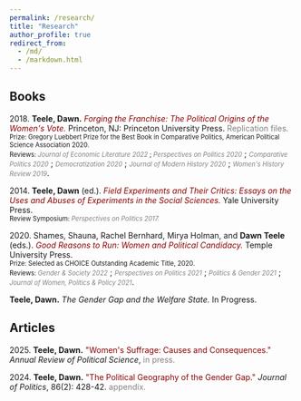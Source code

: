 ```yaml
---
permalink: /research/
title: "Research"
author_profile: true
redirect_from: 
  - /md/
  - /markdown.html
---
```




## Books

2018\. **Teele, Dawn.** *<a href="https://press.princeton.edu/books/hardcover/9780691180267/forging-the-franchise" 
style="color: darkred; text-decoration: none;" target="_blank" rel="noopener noreferrer">Forging the Franchise: The Political Origins of the Women's Vote.</a>* 
Princeton, NJ: Princeton University Press. 
<a href="https://dataverse.harvard.edu/dataset.xhtml?persistentId=doi:10.7910/DVN/JZYGRB" 
style="color: gray; text-decoration: none;" target="_blank" rel="noopener noreferrer">Replication files.</a><br>
<span style="font-size: 0.8em;">Prize: Gregory Luebbert Prize for the Best Book in Comparative Politics, American Political Science Association 2020.</span><br>
<span style="font-size: 0.8em;">Reviews: *<a href="https://www.aeaweb.org/articles?id=10.1257/jel.20201567" 
style="color: gray; text-decoration: none;" target="_blank" rel="noopener noreferrer">Journal of Economic Literature 2022</a>* ; </span>
*<a href="https://www.cambridge.org/core/journals/perspectives-on-politics/article/abs/forging-the-franchise-the-political-origins-of-the-womens-vote-by-dawn-langan-teele-princeton-princeton-university-press-2018-240p-2995-cloth/52B49413677EF99E9351B11D393E64CF" 
style="color: gray; font-size: 0.8em; text-decoration: none;" target="_blank" rel="noopener noreferrer">Perspectives on Politics 2020</a>* ;
*<a href="https://www.jstor.org/stable/26907867" 
style="color: gray; font-size: 0.8em; text-decoration: none;" target="_blank" rel="noopener noreferrer">Comparative Politics 2020</a>* ;
*<a href="https://www.tandfonline.com/doi/full/10.1080/13510347.2019.1625890" 
style="color: gray; font-size: 0.8em; text-decoration: none;" target="_blank" rel="noopener noreferrer">Democratization 2020</a>* ;
*<a href="https://www.journals.uchicago.edu/doi/10.1086/709924" 
style="color: gray; font-size: 0.8em; text-decoration: none;" target="_blank" rel="noopener noreferrer">Journal of Modern History 2020</a>* ;
*<a href="https://www.tandfonline.com/doi/abs/10.1080/09612025.2019.1576290" 
style="color: gray; font-size: 0.8em; text-decoration: none;" target="_blank" rel="noopener noreferrer">Women's History Review 2019</a>*.

2014\. **Teele, Dawn** (ed.). *<a href="https://www.amazon.com/Field-Experiments-Their-Critics-Experimentation/dp/030016940X" 
style="color: darkred; text-decoration: none;" target="_blank" rel="noopener noreferrer">Field Experiments and Their Critics: Essays on the Uses and Abuses of Experiments in the Social Sciences.</a>* 
Yale University Press.<br>
<span style="font-size: 0.8em;">Review Symposium: </span>
*<a href="../files/perspectives_symposium.pdf" 
style="color: gray; font-size: 0.8em; text-decoration: none;" target="_blank" rel="noopener noreferrer">Perspectives on Politics 2017.</a>*

2020\. Shames, Shauna, Rachel Bernhard, Mirya Holman, and **Dawn Teele** (eds.). 
*<a href="https://tupress.temple.edu/books/good-reasons-to-run" 
style="color: darkred; text-decoration: none;" target="_blank" rel="noopener noreferrer">Good Reasons to Run: Women and Political Candidacy.</a>* 
Temple University Press.<br>
<span style="font-size: 0.8em;">Prize: Selected as CHOICE Outstanding Academic Title, 2020.</span><br>
<span style="font-size: 0.8em;">Reviews: </span>
*<a href="https://journals.sagepub.com/doi/abs/10.1177/08912432211061350?journalCode=gasa" 
style="color: gray; font-size: 0.8em; text-decoration: none;" target="_blank" rel="noopener noreferrer">Gender & Society 2022</a>* ;
*<a href="https://www.cambridge.org/core/journals/perspectives-on-politics/article/abs/good-reasons-to-run-women-and-political-candidacy-edited-by-shauna-l-shames-rachel-i-bernhard-mirya-r-holman-and-dawn-langan-teele-philadelphia-temple-university-press-2020-324p-10950-cloth-3795-paper/8A9ACCD5E2F1DD6270B1D362FC3D1AF0" 
style="color: gray; font-size: 0.8em; text-decoration: none;" target="_blank" rel="noopener noreferrer">Perspectives on Politics 2021</a>* ;
*<a href="https://www.cambridge.org/core/journals/politics-and-gender/article/abs/good-reasons-to-run-women-and-political-candidacy-edited-by-shauna-l-shames-rachel-i-bernhard-mirya-r-holman-and-dawn-langan-teele-philadelphia-temple-university-press-2020-334-pp-3795-paper/541659BE051882CF83B7B386132A71EA" 
style="color: gray; font-size: 0.8em; text-decoration: none;" target="_blank" rel="noopener noreferrer">Politics & Gender 2021</a>* ;
*<a href="https://www.tandfonline.com/doi/full/10.1080/1554477X.2021.1946317" 
style="color: gray; font-size: 0.8em; text-decoration: none;" target="_blank" rel="noopener noreferrer">Journal of Women, Politics & Policy 2021</a>*.

**Teele, Dawn.** *The Gender Gap and the Welfare State.* In Progress.

## Articles

2025\. **Teele, Dawn.** <a href="https://www.dropbox.com/scl/fi/wznnbwd9n1audgo9eka2b/Teele_ARPS_final.pdf?rlkey=f6hv6eak365pjofm7mry7am8q&e=1&dl=0" style="color: darkred; text-decoration: none;" target="_blank" rel="noopener noreferrer">"Women's Suffrage: Causes and Consequences."</a> *Annual Review of Political Science*, <a href="https://papers.ssrn.com/sol3/papers.cfm?abstract_id=5006038" style="color: gray; text-decoration: none;" target="_blank" rel="noopener noreferrer">in press.</a>

2024\. **Teele, Dawn.** <a href="https://www.journals.uchicago.edu/doi/abs/10.1086/726953" style="color: darkred; text-decoration: none;" target="_blank" rel="noopener noreferrer">"The Political Geography of the Gender Gap."</a> *Journal of Politics*, 86(2): 428-42. <a href="..files/teele_2023_appendix_political_geography_gender_gap.pdf" style="color: gray; text-decoration: none;" target="_blank" rel="noopener noreferrer">appendix.</a>




